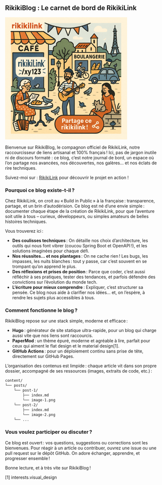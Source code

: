 ## RikikiBlog : Le carnet de bord de RikikiLink

<img src="https://github.com/KitanoB/RikikiBlog/blob/main/res/rikiki.png" alt="drawing" width="400"/>

Bienvenue sur RikikiBlog, le compagnon officiel de RikikiLink, notre raccourcisseur de liens artisanal et 100% français ! Ici, pas de jargon inutile ni de discours formaté : ce blog, c’est notre journal de bord, un espace où l’on partage nos avancées, nos découvertes, nos galères… et nos éclats de rire techniques.

Suivez-moi sur : [RikikiLink](https://kitanob.github.io/RikikiBlog/) pour découvrir le projet en action !

### **Pourquoi ce blog existe-t-il ?**

Chez RikikiLink, on croit au « Build in Public » à la française : transparence, partage, et un brin d’autodérision. Ce blog est né d’une envie simple : documenter chaque étape de la création de RikikiLink, pour que l’aventure soit utile à tous – curieux, développeurs, ou simples amateurs de belles histoires techniques.

Vous trouverez ici :

- **Des coulisses techniques** : On détaille nos choix d’architecture, les outils qui nous font vibrer (coucou Spring Boot et OpenAPI !), et les solutions imaginées pour chaque défi.
- **Nos réussites… et nos plantages** : On ne cache rien ! Les bugs, les impasses, les nuits blanches : tout y passe, car c’est souvent en se trompant qu’on apprend le plus.
- **Des réflexions et prises de position** : Parce que coder, c’est aussi réfléchir à ses pratiques, tester des tendances, et parfois défendre des convictions sur l’évolution du monde tech.
- **L’écriture pour mieux comprendre** : Expliquer, c’est structurer sa pensée. Ce blog nous aide à clarifier nos idées… et, on l’espère, à rendre les sujets plus accessibles à tous.

### **Comment fonctionne le blog ?**

RikikiBlog repose sur une stack simple, moderne et efficace :

- **Hugo** : générateur de site statique ultra-rapide, pour un blog qui charge aussi vite que nos liens sont raccourcis.
- **PaperMod** : un thème épuré, moderne et agréable à lire, parfait pour ceux qui aiment le flat design et le material design[1].
- **GitHub Actions** : pour un déploiement continu sans prise de tête, directement sur GitHub Pages.

L’organisation des contenus est limpide : chaque article vit dans son propre dossier, accompagné de ses ressources (images, extraits de code, etc.) :

```
content/
└── posts/
    └── post-1/
        ├── index.md
        └── image-1.png
    └── post-2/
        ├── index.md
        └── image-2.png
    └── ...
```

### **Vous voulez participer ou discuter ?**

Ce blog est ouvert : vos questions, suggestions ou corrections sont les bienvenues. Pour réagir à un article ou contribuer, ouvrez une issue ou une pull request sur le dépôt GitHub. On adore échanger, apprendre, et progresser ensemble !

Bonne lecture, et à très vite sur RikikiBlog !

[1] interests.visual_design